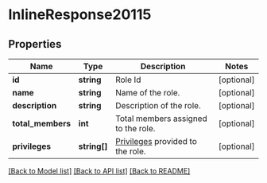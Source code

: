 # InlineResponse20115

## Properties
Name | Type | Description | Notes
------------ | ------------- | ------------- | -------------
**id** | **string** | Role Id | [optional] 
**name** | **string** | Name of the role. | [optional] 
**description** | **string** | Description of the role. | [optional] 
**total_members** | **int** | Total members assigned to the role. | [optional] 
**privileges** | **string[]** | [Privileges](https://marketplace.zoom.us/docs/api-reference/other-references/privileges) provided to the role. | [optional] 

[[Back to Model list]](../README.md#documentation-for-models) [[Back to API list]](../README.md#documentation-for-api-endpoints) [[Back to README]](../README.md)


